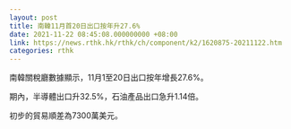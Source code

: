 ```yaml
---
layout: post
title: 南韓11月首20日出口按年升27.6%
date: 2021-11-22 08:45:08.000000000 +08:00
link: https://news.rthk.hk/rthk/ch/component/k2/1620875-20211122.htm
categories: rthk
---
```


南韓關稅廳數據顯示，11月1至20日出口按年增長27.6%。

期內，半導體出口升32.5%，石油產品出口急升1.14倍。

初步的貿易順差為7300萬美元。
